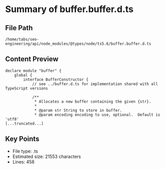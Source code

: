 # Summary of buffer.buffer.d.ts
  
## File Path
`/home/tabs/seo-engineering/api/node_modules/@types/node/ts5.6/buffer.buffer.d.ts`

## Content Preview
```
declare module "buffer" {
    global {
        interface BufferConstructor {
            // see ../buffer.d.ts for implementation shared with all TypeScript versions

            /**
             * Allocates a new buffer containing the given {str}.
             *
             * @param str String to store in buffer.
             * @param encoding encoding to use, optional.  Default is 'utf8'
[...truncated...]
```

## Key Points
- File type: .ts
- Estimated size: 21553 characters
- Lines: 458
